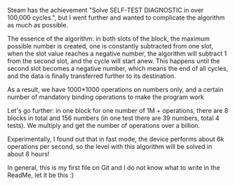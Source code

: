 Steam has the achievement "Solve SELF-TEST DIAGNOSTIC in over 100,000 cycles.", but I went further and wanted to complicate the algorithm as much as possible.

The essence of the algorithm: 
in both slots of the block, the maximum possible number is created, one is constantly subtracted from one slot, 
when the slot value reaches a negative number, the algorithm will subtract 1 from the second slot, and the cycle will start anew. 
This happens until the second slot becomes a negative number, which means the end of all cycles, and the data is finally transferred further to its destination.

As a result, we have 1000*1000 operations on numbers only, and a certain number of mandatory binding operations to make the program work

Let's go further: in one block for one number of 1M + operations, there are 8 blocks in total and 156 numbers (in one test there are 39 numbers, total 4 tests). 
We multiply and get the number of operations over a billion.

Experimentally, I found out that in fast mode, the device performs about 6k operations per second, so the level with this algorithm will be solved in about 8 hours!

In general, this is my first file on Git and I do not know what to write in the ReadMe, let it be this :)
